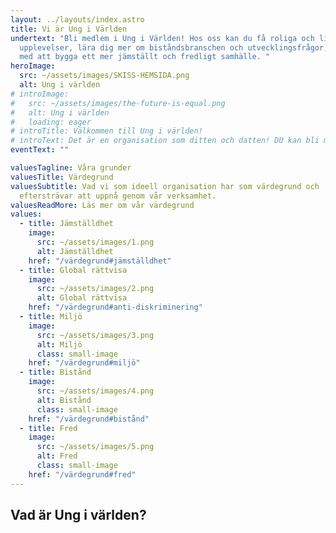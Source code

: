 ```yaml
---
layout: ../layouts/index.astro
title: Vi är Ung i Världen
undertext: "Bli medlem i Ung i Världen! Hos oss kan du få roliga och livslånga
  upplevelser, lära dig mer om biståndsbranschen och utvecklingsfrågor, och vara
  med att bygga ett mer jämställt och fredligt samhälle. "
heroImage:
  src: ~/assets/images/SKISS-HEMSIDA.png
  alt: Ung i världen
# introImage:
#   src: ~/assets/images/the-future-is-equal.png
#   alt: Ung i världen
#   loading: eager
# introTitle: Välkommen till Ung i världen!
# introText: Det är en organisation som ditten och datten! DU kan bli med och här nedanför är länkar till våra sociala kanaler. Nej det är det inte förresten det är en länk till om oss.
eventText: ""

valuesTagline: Våra grunder
valuesTitle: Värdegrund
valuesSubtitle: Vad vi som ideell organisation har som värdegrund och
  eftersträvar att uppnå genom vår verksamhet.
valuesReadMore: Läs mer om vår värdegrund
values:
  - title: Jämställdhet
    image:
      src: ~/assets/images/1.png
      alt: Jämställdhet
    href: "/värdegrund#jämställdhet"
  - title: Global rättvisa
    image:
      src: ~/assets/images/2.png
      alt: Global rättvisa
    href: "/värdegrund#anti-diskriminering"
  - title: Miljö
    image:
      src: ~/assets/images/3.png
      alt: Miljö
      class: small-image
    href: "/värdegrund#miljö"
  - title: Bistånd
    image:
      src: ~/assets/images/4.png
      alt: Bistånd
      class: small-image
    href: "/värdegrund#bistånd"
  - title: Fred
    image:
      src: ~/assets/images/5.png
      alt: Fred
      class: small-image
    href: "/värdegrund#fred"
---
```


## Vad är Ung i världen?

